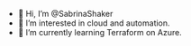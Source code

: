 - 👋 Hi, I’m @SabrinaShaker
- 👀 I’m interested in cloud and automation.
- 🌱 I’m currently learning Terraform on Azure.

<!---
SabrinaShaker/SabrinaShaker is a ✨ special ✨ repository because its `README.md` (this file) appears on your GitHub profile.
You can click the Preview link to take a look at your changes.
--->
